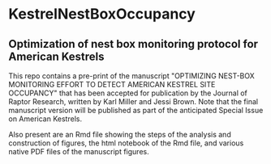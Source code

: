 # KestrelNestBoxOccupancy
## Optimization of nest box monitoring protocol for American Kestrels 

This repo contains a pre-print of the manuscript "OPTIMIZING NEST-BOX MONITORING EFFORT TO DETECT AMERICAN KESTREL SITE OCCUPANCY" that has been accepted for publication by the Journal of Raptor Research, written by Karl Miller and Jessi Brown. Note that the final manuscript version will be published as part of the anticipated Special Issue on American Kestrels.

Also present are an Rmd file showing the steps of the analysis and construction of figures, the html notebook of the Rmd file, and various native PDF files of the manuscript figures.
